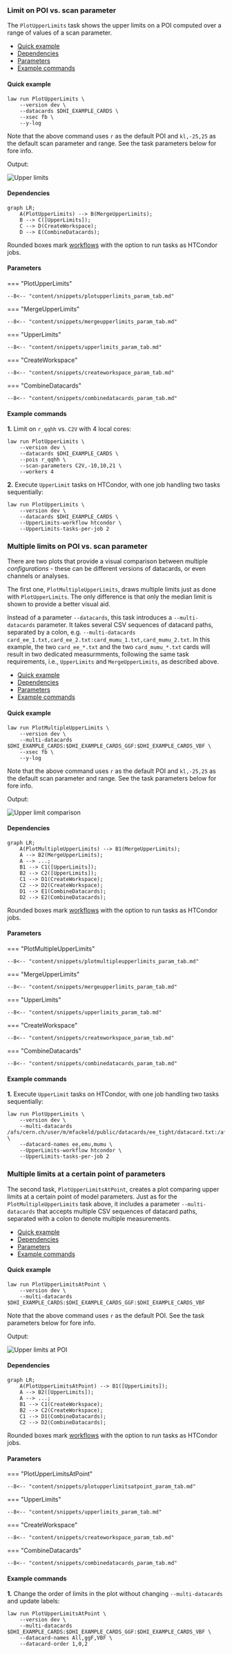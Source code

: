 ### Limit on POI vs. scan parameter

The `PlotUpperLimits` task shows the upper limits on a POI computed over a range of values of a scan parameter.

- [Quick example](#quick-example)
- [Dependencies](#dependencies)
- [Parameters](#parameters)
- [Example commands](#example-commands)


#### Quick example

```shell
law run PlotUpperLimits \
    --version dev \
    --datacards $DHI_EXAMPLE_CARDS \
    --xsec fb \
    --y-log
```

Note that the above command uses `r` as the default POI and `kl,-25,25` as the default scan parameter and range.
See the task parameters below for fore info.

Output:

![Upper limits](../images/limits__r__kl_n51_-25.0_25.0__fb_bbwwllvv_log.png)


#### Dependencies

```mermaid
graph LR;
    A(PlotUpperLimits) --> B(MergeUpperLimits);
    B --> C([UpperLimits]);
    C --> D(CreateWorkspace);
    D --> E(CombineDatacards);
```

Rounded boxes mark [workflows](practices.md#workflows) with the option to run tasks as HTCondor jobs.


#### Parameters

=== "PlotUpperLimits"

    --8<-- "content/snippets/plotupperlimits_param_tab.md"

=== "MergeUpperLimits"

    --8<-- "content/snippets/mergeupperlimits_param_tab.md"

=== "UpperLimits"

    --8<-- "content/snippets/upperlimits_param_tab.md"

=== "CreateWorkspace"

    --8<-- "content/snippets/createworkspace_param_tab.md"

=== "CombineDatacards"

    --8<-- "content/snippets/combinedatacards_param_tab.md"


#### Example commands

**1.** Limit on `r_qqhh` vs. `C2V` with 4 local cores:

```shell hl_lines="4-6"
law run PlotUpperLimits \
    --version dev \
    --datacards $DHI_EXAMPLE_CARDS \
    --pois r_qqhh \
    --scan-parameters C2V,-10,10,21 \
    --workers 4
```

**2.** Execute `UpperLimit` tasks on HTCondor, with one job handling two tasks sequentially:

```shell hl_lines="4-5"
law run PlotUpperLimits \
    --version dev \
    --datacards $DHI_EXAMPLE_CARDS \
    --UpperLimits-workflow htcondor \
    --UpperLimits-tasks-per-job 2
```


### Multiple limits on POI vs. scan parameter

There are two plots that provide a visual comparison between multiple *configurations* - these can be different versions of datacards, or even channels or analyses.

The first one, `PlotMultipleUpperLimits`, draws multiple limits just as done with `PlotUpperLimits`.
The only difference is that only the median limit is shown to provide a better visual aid.

Instead of a parameter `--datacards`, this task introduces a `--multi-datacards` parameter.
It takes several CSV sequences of datacard paths, separated by a colon, e.g. `--multi-datacards card_ee_1.txt,card_ee_2.txt:card_mumu_1.txt,card_mumu_2.txt`.
In this example, the two `card_ee_*.txt` and the two `card_mumu_*.txt` cards will result in two dedicated measurmments, following the same task requirements, i.e., `UpperLimits` and `MergeUpperLimits`, as described above.

- [Quick example](#quick-example_1)
- [Dependencies](#dependencies_1)
- [Parameters](#parameters_1)
- [Example commands](#example-commands_1)


#### Quick example

```shell
law run PlotMultipleUpperLimits \
    --version dev \
    --multi-datacards $DHI_EXAMPLE_CARDS:$DHI_EXAMPLE_CARDS_GGF:$DHI_EXAMPLE_CARDS_VBF \
    --xsec fb \
    --y-log
```

Note that the above command uses `r` as the default POI and `kl,-25,25` as the default scan parameter and range.
See the task parameters below for fore info.

Output:

![Upper limit comparison](../images/multilimits__poi_r__scan_kl_-25.0_25.0_n51__params_r_qqhh1.0_r_gghh1.0_kt1.0_CV1.0_C2V1.0__fb_log.png)


#### Dependencies

```mermaid
graph LR;
    A(PlotMultipleUpperLimits) --> B1(MergeUpperLimits);
    A --> B2(MergeUpperLimits);
    A --> ...;
    B1 --> C1([UpperLimits]);
    B2 --> C2([UpperLimits]);
    C1 --> D1(CreateWorkspace);
    C2 --> D2(CreateWorkspace);
    D1 --> E1(CombineDatacards);
    D2 --> E2(CombineDatacards);
```

Rounded boxes mark [workflows](practices.md#workflows) with the option to run tasks as HTCondor jobs.


#### Parameters

=== "PlotMultipleUpperLimits"

    --8<-- "content/snippets/plotmultipleupperlimits_param_tab.md"

=== "MergeUpperLimits"

    --8<-- "content/snippets/mergeupperlimits_param_tab.md"

=== "UpperLimits"

    --8<-- "content/snippets/upperlimits_param_tab.md"

=== "CreateWorkspace"

    --8<-- "content/snippets/createworkspace_param_tab.md"

=== "CombineDatacards"

    --8<-- "content/snippets/combinedatacards_param_tab.md"


#### Example commands

**1.** Execute `UpperLimit` tasks on HTCondor, with one job handling two tasks sequentially:

```shell hl_lines="5-6"
law run PlotUpperLimits \
    --version dev \
    --multi-datacards /afs/cern.ch/user/m/mfackeld/public/datacards/ee_tight/datacard.txt:/afs/cern.ch/user/m/mfackeld/public/datacards/emu_tight/datacard.txt:/afs/cern.ch/user/m/mfackeld/public/datacards/mumu_tight/datacard.txt \
    --datacard-names ee,emu,mumu \
    --UpperLimits-workflow htcondor \
    --UpperLimits-tasks-per-job 2
```


### Multiple limits at a certain point of parameters

The second task, `PlotUpperLimitsAtPoint`, creates a plot comparing upper limits at a certain point of model parameters.
Just as for the `PlotMultipleUpperLimits` task above, it includes a parameter `--multi-datacards` that accepts multiple CSV sequences of datacard paths, separated with a colon to denote multiple measurements.

- [Quick example](#quick-example_2)
- [Dependencies](#dependencies_2)
- [Parameters](#parameters_2)
- [Example commands](#example-commands_2)


#### Quick example

```shell
law run PlotUpperLimitsAtPoint \
    --version dev \
    --multi-datacards $DHI_EXAMPLE_CARDS:$DHI_EXAMPLE_CARDS_GGF:$DHI_EXAMPLE_CARDS_VBF
```

Note that the above command uses `r` as the default POI.
See the task parameters below for fore info.

Output:

![Upper limits at POI](../images/limitsatpoint__poi_r__params_r_qqhh1.0_r_gghh1.0_kl1.0_kt1.0_CV1.0_C2V1.0.png)


#### Dependencies

```mermaid
graph LR;
    A(PlotUpperLimitsAtPoint) --> B1([UpperLimits]);
    A --> B2([UpperLimits]);
    A --> ...;
    B1 --> C1(CreateWorkspace);
    B2 --> C2(CreateWorkspace);
    C1 --> D1(CombineDatacards);
    C2 --> D2(CombineDatacards);
```

Rounded boxes mark [workflows](practices.md#workflows) with the option to run tasks as HTCondor jobs.


#### Parameters

=== "PlotUpperLimitsAtPoint"

    --8<-- "content/snippets/plotupperlimitsatpoint_param_tab.md"

=== "UpperLimits"

    --8<-- "content/snippets/upperlimits_param_tab.md"

=== "CreateWorkspace"

    --8<-- "content/snippets/createworkspace_param_tab.md"

=== "CombineDatacards"

    --8<-- "content/snippets/combinedatacards_param_tab.md"


#### Example commands

**1.** Change the order of limits in the plot without changing `--multi-datacards` and update labels:

```shell hl_lines="4-5"
law run PlotUpperLimitsAtPoint \
    --version dev \
    --multi-datacards $DHI_EXAMPLE_CARDS:$DHI_EXAMPLE_CARDS_GGF:$DHI_EXAMPLE_CARDS_VBF \
    --datacard-names All,ggF,VBF \
    --datacard-order 1,0,2
```
